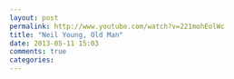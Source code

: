 ```yaml
---
layout: post
permalink: http://www.youtube.com/watch?v=221mohEolWc
title: "Neil Young, Old Man"
date: 2013-05-11 15:03
comments: true
categories: 
---
```

